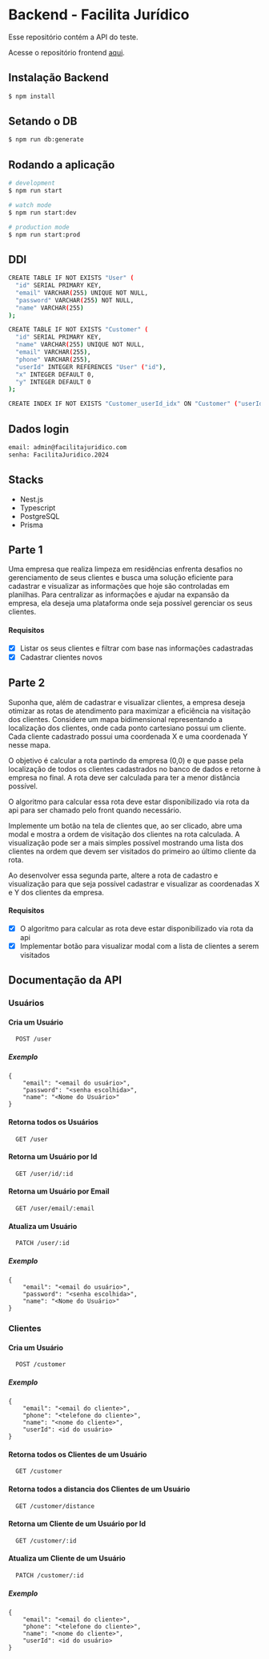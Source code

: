 # Backend - Facilita Jurídico

Esse repositório contém a API do teste.

Acesse o repositório frontend [aqui](https://github.com/brunompe/sparclean-frontend).

## Instalação Backend

```bash
$ npm install
```

## Setando o DB

```bash
$ npm run db:generate
```

## Rodando a aplicação

```bash
# development
$ npm run start

# watch mode
$ npm run start:dev

# production mode
$ npm run start:prod
```

## DDl

```bash
CREATE TABLE IF NOT EXISTS "User" (
  "id" SERIAL PRIMARY KEY,
  "email" VARCHAR(255) UNIQUE NOT NULL,
  "password" VARCHAR(255) NOT NULL,
  "name" VARCHAR(255)
);

CREATE TABLE IF NOT EXISTS "Customer" (
  "id" SERIAL PRIMARY KEY,
  "name" VARCHAR(255) UNIQUE NOT NULL,
  "email" VARCHAR(255),
  "phone" VARCHAR(255),
  "userId" INTEGER REFERENCES "User" ("id"),
  "x" INTEGER DEFAULT 0,
  "y" INTEGER DEFAULT 0
);

CREATE INDEX IF NOT EXISTS "Customer_userId_idx" ON "Customer" ("userId");

```

## Dados login

```bash
email: admin@facilitajuridico.com
senha: FacilitaJuridico.2024
```

## Stacks

- Nest.js
- Typescript
- PostgreSQL
- Prisma

## Parte 1

Uma empresa que realiza limpeza em residências enfrenta desafios no gerenciamento de seus clientes e busca uma solução eficiente para cadastrar e visualizar as informações que hoje são controladas em planilhas. Para centralizar as informações e ajudar na expansão da empresa, ela deseja uma plataforma onde seja possível gerenciar os seus clientes.

#### Requisitos

- [x] Listar os seus clientes e filtrar com base nas informações cadastradas
- [x] Cadastrar clientes novos

## Parte 2

Suponha que, além de cadastrar e visualizar clientes, a empresa deseja otimizar as rotas de atendimento para maximizar a eficiência na visitação dos clientes. Considere um mapa bidimensional representando a localização dos clientes, onde cada ponto cartesiano possui um cliente. Cada cliente cadastrado possui uma coordenada X e uma coordenada Y nesse mapa.

O objetivo é calcular a rota partindo da empresa (0,0) e que passe pela localização de todos os clientes cadastrados no banco de dados e retorne à empresa no final. A rota deve ser calculada para ter a menor distância possível.

O algoritmo para calcular essa rota deve estar disponibilizado via rota da api para ser chamado pelo front quando necessário.

Implemente um botão na tela de clientes que, ao ser clicado, abre uma modal e mostra a ordem de visitação dos clientes na rota calculada. A visualização pode ser a mais simples possível mostrando uma lista dos clientes na ordem que devem ser visitados do primeiro ao último cliente da rota.

Ao desenvolver essa segunda parte, altere a rota de cadastro e visualização para que seja possível cadastrar e visualizar as coordenadas X e Y dos clientes da empresa.

#### Requisitos

- [x] O algoritmo para calcular as rota deve estar disponibilizado via rota da api
- [x] Implementar botão para visualizar modal com a lista de clientes a serem visitados

## Documentação da API

### Usuários

#### Cria um Usuário

```http
  POST /user
```

##### Exemplo

```
{
    "email": "<email do usuário>",
    "password": "<senha escolhida>",
    "name": "<Nome do Usuário>"
}
```

#### Retorna todos os Usuários

```http
  GET /user
```

#### Retorna um Usuário por Id

```http
  GET /user/id/:id
```

#### Retorna um Usuário por Email

```http
  GET /user/email/:email
```

#### Atualiza um Usuário

```http
  PATCH /user/:id
```

##### Exemplo

```
{
    "email": "<email do usuário>",
    "password": "<senha escolhida>",
    "name": "<Nome do Usuário>"
}
```

### Clientes

#### Cria um Usuário

```http
  POST /customer
```

##### Exemplo

```
{
    "email": "<email do cliente>",
    "phone": "<telefone do cliente>",
    "name": "<nome do cliente>",
    "userId": <id do usuário>
}
```

#### Retorna todos os Clientes de um Usuário

```http
  GET /customer
```

#### Retorna todos a distancia dos Clientes de um Usuário

```http
  GET /customer/distance
```

#### Retorna um Cliente de um Usuário por Id

```http
  GET /customer/:id
```

#### Atualiza um Cliente de um Usuário

```http
  PATCH /customer/:id
```

##### Exemplo

```
{
    "email": "<email do cliente>",
    "phone": "<telefone do cliente>",
    "name": "<nome do cliente>",
    "userId": <id do usuário>
}
```
